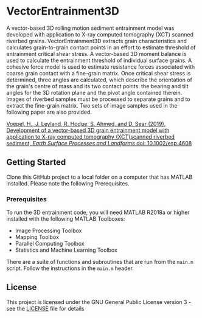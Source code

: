 # VectorEntrainment3D
A vector-based 3D rolling motion sediment entrainment model was developed with application to X-ray computed tomography (XCT) scanned riverbed grains.  VectorEntrainment3D extracts grain characteristics and calculates grain-to-grain contact points in an effort to estimate threshold of entrainment critical shear stress.  A vector-based 3D moment balance is used to calculate the entrainment threshold of individual surface grains. A cohesive force model is used to estimate resistance forces associated with coarse grain contact with a fine-grain matrix.  Once critical shear stress is determined, three angles are calculated, which describe the orientation of the grain's centre of mass and its two contact points: the bearing and tilt angles for the 3D rotation plane and the pivot angle contained therein.  Images of riverbed samples must be processed to separate grains and to extract the fine-grain matrix.  Two sets of image samples used in the following paper are also provided.

[Voepel, H., J. Leyland, R. Hodge, S. Ahmed, and D. Sear (2019),
Development of a vector-based 3D grain entrainment model with
application to X-ray computed tomography (XCT)scanned riverbed
sediment, *Earth Surface Processes and Landforms* doi: 10.1002/esp.4608](https://doi.org/10.1002/esp.4608)

## Getting Started

Clone this GitHub project to a local folder on a computer that has MATLAB installed.  Please note the following Prerequisites.

### Prerequisites

To run the 3D entrainment code, you will need MATLAB R2018a or higher installed with the following MATLAB Toolboxes:

* Image Processing Toolbox
* Mapping Toolbox
* Parallel Computing Toolbox
* Statistics and Machine Learning Toolbox

There are a suite of functions and subroutines that are run from the `main.m` script.  Follow the instructions in the `main.m` header.

## License

This project is licensed under the GNU General Public License version 3 - see the [LICENSE](LICENSE) file for details
